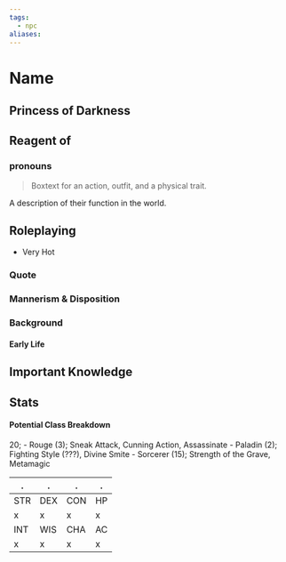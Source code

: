 ```yaml
---
tags:
  - npc
aliases:
---
```

# Name
## Princess of Darkness
## Reagent of 
### pronouns

> Boxtext for an action, outfit, and a physical trait.

A description of their function in the world.

## Roleplaying
- Very Hot
### Quote

### Mannerism & Disposition

### Background
#### Early Life

## Important Knowledge


## Stats
#### Potential Class Breakdown
20;
	- Rouge (3); Sneak Attack, Cunning Action, Assassinate
	- Paladin (2); Fighting Style (???), Divine Smite
	- Sorcerer (15); Strength of the Grave, Metamagic


. | . | . | . 
--- | --- | --- | ---
STR | DEX | CON | HP
x | x | x | x
INT | WIS | CHA | AC
x | x | x | x